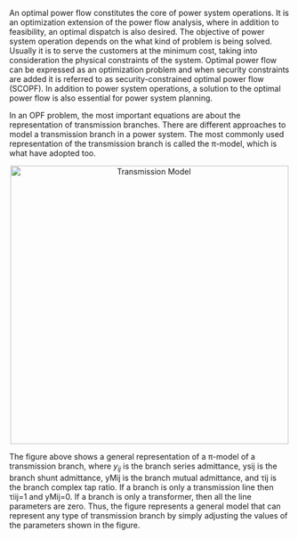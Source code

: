 An optimal power flow constitutes the core of power system operations. It is an optimization extension of the power flow analysis, where in addition to feasibility, an optimal dispatch is also desired. The objective of power system operation depends on the what kind of problem is being solved. Usually it is to serve the customers at the minimum cost, taking into consideration the physical constraints of the system. Optimal power flow can be expressed as an optimization problem and when security constraints are added it is referred to as security-constrained optimal power flow (SCOPF). In addition to power system operations, a solution to the optimal power flow is also essential for power system planning. 

In an OPF problem, the most important equations are about the representation of transmission branches. There are different approaches to model a transmission branch in a power system. The most commonly used representation of the transmission branch is called the π-model, which is what have adopted too.

<p align="center">
<img src="https://powersense.github.io//assets//opf//TransmissionModel.png" width="500" alt="Transmission Model">
</p>

The figure above shows a general representation of a π-model of a transmission branch, where $`y_{ij}`$ is the branch series admittance, ysij is the branch shunt admittance, yMij is the branch mutual admittance, and τij is the branch complex tap ratio. If a branch is only a transmission line then τiij=1 and yMij=0. If a branch is only a transformer, then all the line parameters are zero. Thus, the figure represents a general model that can represent any type of transmission branch by simply adjusting the values of the parameters shown in the figure.
